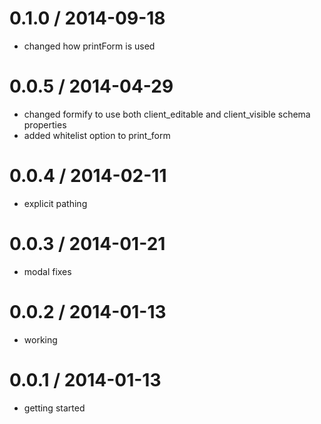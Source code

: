 
0.1.0 / 2014-09-18
===================
  - changed how printForm is used

0.0.5 / 2014-04-29
===================
  - changed formify to use both client_editable and client_visible schema properties
  - added whitelist option to print_form

0.0.4 / 2014-02-11
===================
  - explicit pathing

0.0.3 / 2014-01-21
===================
  - modal fixes


0.0.2 / 2014-01-13
===================
  - working


0.0.1 / 2014-01-13
===================
  - getting started

